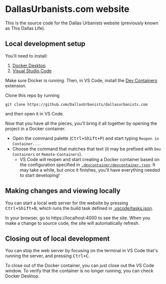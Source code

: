 # DallasUrbanists.com website

This is the source code for the Dallas Urbanists website (previously known as This Dallas Life).

## Local development setup

You'll need to install:

1. [Docker Desktop](https://www.docker.com/products/docker-desktop/)
1. [Visual Studio Code](https://code.visualstudio.com/Download)

Make sure Docker is running. Then, in VS Code, install the [Dev Containers](https://marketplace.visualstudio.com/items?itemName=ms-vscode-remote.remote-containers) extension.

Clone this repo by running
```
git clone https://github.com/DallasUrbanists/dallasurbanists.com
```
and then open it in VS Code. 

Now that you have all the pieces, you'll bring it all together by opening the project in a Docker container.

 - Open the command palette (<kbd>Ctrl+Shift+P</kbd>) and start typing `Reopen in Container...`. 
 - Choose the command that matches that text (it may be prefixed with `Dev Containers` or `Remote-Containers`). 
    - VS Code will reopen and start creating a Docker container based on the configuration specified in [`.devcontainer/devcontainer.json`](https://github.com/DallasUrbanists/dallasurbanists.com/blob/main/.devcontainer/devcontainer.json). It may take a while, but once it finishes, you'll have everything needed to start developing!

## Making changes and viewing locally
You can start a local web server for the website by pressing <kbd>Ctrl+Shift+B</kbd>, which runs the build task defined in [.vscode/tasks.json](https://github.com/DallasUrbanists/dallasurbanists.com/blob/main/.vscode/tasks.json). 

In your browser, go to https://localhost:4000 to see the site. When you make a change to source code, the site will automatically refresh.

## Closing out of local development

You can stop the web server by focusing on the terminal in VS Code that's running the server, and pressing <kbd>Ctrl+C</kbd>.

To close out of the Docker container, you can just close out the VS Code window. To verify that the container is no longer running, you can check Docker Desktop.

